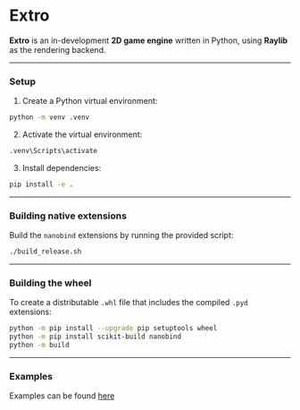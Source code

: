 # Extro

**Extro** is an in-development **2D game engine** written in Python, using **Raylib** as the rendering backend.

---

### Setup

1. Create a Python virtual environment:

```bash
python -m venv .venv
```

2. Activate the virtual environment:

```bash
.venv\Scripts\activate
```

3. Install dependencies:

```bash
pip install -e .
```

---

### Building native extensions

Build the `nanobind` extensions by running the provided script:

```bash
./build_release.sh
```

---

### Building the wheel

To create a distributable `.whl` file that includes the compiled `.pyd` extensions:

```bash
python -m pip install --upgrade pip setuptools wheel
python -m pip install scikit-build nanobind
python -m build
```

---

### Examples

Examples can be found [here](https://github.com/Lanred-Dev/extro/tree/main/examples)
